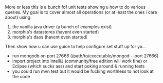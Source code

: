 More or less this is a bunch fof unit tests showing u how to do various queries.
My goal is to cover almost all operations (or at least the ones i care about) using:

1. the vanilla java driver (a bunch of examples exist)
2. morphia's datastores (havent even started)
3. morphia's daos (havent even started)

Then show how u can use guice to help configure set stuff up for ya...

- run mongodb on port 27666 (/path/to/executable/mongod --port 27666)
- import project into IntelliJ (community/free edition will work fine) or Eclipse (which sucks ass) and start poking around & running tests
- you could run mvn test but it would be fucking worthless to not look at the code